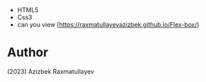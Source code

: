 - HTML5
- Css3
- can you view [https://raxmatullayevazizbek.github.io/Flex-box/)
# Author 
(2023) Azizbek Raxmatullayev
